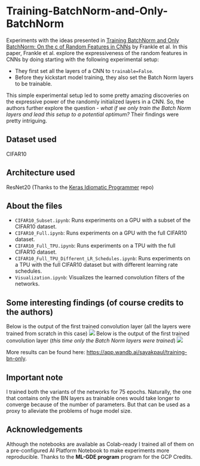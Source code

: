 # Training-BatchNorm-and-Only-BatchNorm
Experiments with the ideas presented in [Training BatchNorm and Only BatchNorm: On the c of Random Features in CNNs](https://arxiv.org/abs/2003.00152) by Frankle et al. In this paper, Frankle et al. explore the expressiveness of the random features in CNNs by doing starting with the following experimental setup:
- They first set all the layers of a CNN to `trainable=False`. 
- Before they kickstart model training, they also set the Batch Norm layers to be trainable. 

This simple experimental setup led to some pretty amazing discoveries on the expressive power of the randomly initialized layers in a CNN. So, the authors further explore the question - *what if we only train the Batch Norm layers and lead this setup to a potential optimum?* Their findings were pretty intriguing.

## Dataset used
CIFAR10

## Architecture used
ResNet20 (Thanks to the [Keras Idiomatic Programmer](https://github.com/GoogleCloudPlatform/keras-idiomatic-programmer) repo)

## About the files
- `CIFAR10_Subset.ipynb`: Runs experiments on a GPU with a subset of the CIFAR10 dataset. 
- `CIFAR10_Full.ipynb`: Runs experiments on a GPU with the full CIFAR10 dataset.
- `CIFAR10_Full_TPU.ipynb`: Runs experiments on a TPU with the full CIFAR10 dataset.
- `CIFAR10_Full_TPU_Different_LR_Schedules.ipynb`: Runs experiments on a TPU with the full CIFAR10 dataset but with different learning rate schedules.
- `Visualization.ipynb`: Visualizes the learned convolution filters of the networks. 

## Some interesting findings (of course credits to the authors)
Below is the output of the first trained convolution layer (all the layers were trained from scratch in this case)
![](https://i.ibb.co/p1YZtQL/image.png)
Below is the output of the first trained convolution layer (*this time only the Batch Norm layers were trained*)
![](https://i.ibb.co/74gLSxr/image.png)

More results can be found here: https://app.wandb.ai/sayakpaul/training-bn-only. 

## Important note
I trained both the variants of the networks for 75 epochs. Naturally, the one that contains only the BN layers as trainable ones would take longer to converge because of the number of parameters. But that can be used as a proxy to alleviate the problems of huge model size.

## Acknowledgements
Although the notebooks are available as Colab-ready I trained all of them on a pre-configured AI Platform Notebook to make experiments more reproducible. Thanks to the **ML-GDE program** program for the GCP Credits. 
